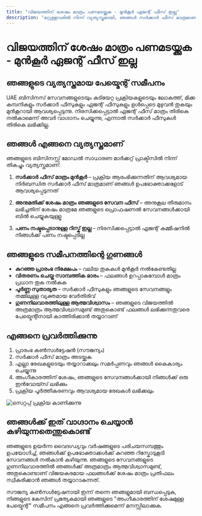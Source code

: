 ```yaml
---
title: "വിജയത്തിന് ശേഷം മാത്രം പണമടയ്ക്കുക - മുൻകൂർ ഏജന്റ് ഫീസ് ഇല്ല"
description: "മറ്റുള്ളവരിൽ നിന്ന് വ്യത്യസ്തമായി, ഞങ്ങൾ സർക്കാർ ഫീസ് മാത്രമാണ് മുൻകൂർ ഈടാക്കുന്നത്, സേവന ഫീസ് അനുമതിക്ക് ശേഷവും. റിസ്ക് ഇല്ല, പൂർണ്ണ സുതാര്യത, ഗ്യാരണ്ടി ചെയ്ത ഫലങ്ങൾ."
---
```


# വിജയത്തിന് ശേഷം മാത്രം പണമടയ്ക്കുക - മുൻകൂർ ഏജന്റ് ഫീസ് ഇല്ല

## ഞങ്ങളുടെ വ്യത്യസ്തമായ പേയ്മെന്റ് സമീപനം

UAE ബിസിനസ് സേവനങ്ങളുടെയും കുടിയേറ്റ പ്രക്രിയകളുടെയും ലോകത്ത്, മിക്ക കമ്പനികളും സർക്കാർ ഫീസുകളും ഏജന്റ് ഫീസുകളും ഉൾപ്പെടെ മുഴുവൻ തുകയും മുൻകൂറായി ആവശ്യപ്പെടുന്നു. നിരസിക്കപ്പെട്ടാൽ ഏജന്റ് ഫീസ് മാത്രം തിരികെ നൽകാമെന്ന് അവർ വാഗ്ദാനം ചെയ്യുന്നു, എന്നാൽ സർക്കാർ ഫീസുകൾ തിരികെ ലഭിക്കില്ല.

## ഞങ്ങൾ എങ്ങനെ വ്യത്യസ്തമാണ്

ഞങ്ങളുടെ ബിസിനസ്സ് മോഡൽ സാധാരണ മാർക്കറ്റ് പ്രാക്ടീസിൽ നിന്ന് തികച്ചും വ്യത്യസ്തമാണ്:

1. **സർക്കാർ ഫീസ് മാത്രം മുൻകൂർ** – പ്രക്രിയ ആരംഭിക്കുന്നതിന് ആവശ്യമായ നിർബന്ധിത സർക്കാർ ഫീസ് മാത്രമാണ് ഞങ്ങൾ ഉപഭോക്താക്കളോട് ആവശ്യപ്പെടുന്നത്

2. **അനുമതിക്ക് ശേഷം മാത്രം ഞങ്ങളുടെ സേവന ഫീസ്** – അനുകൂല തീരുമാനം ലഭിച്ചതിന് ശേഷം മാത്രമേ ഞങ്ങളുടെ പ്രൊഫഷണൽ സേവനങ്ങൾക്കായി ബിൽ ചെയ്യുകയുള്ളൂ

3. **പണം നഷ്ടപ്പെടാനുള്ള റിസ്ക് ഇല്ല** – നിരസിക്കപ്പെട്ടാൽ ഏജന്റ് കമ്മീഷനിൽ നിങ്ങൾക്ക് പണം നഷ്ടപ്പെടില്ല

## ഞങ്ങളുടെ സമീപനത്തിന്റെ ഗുണങ്ങൾ

- **കുറഞ്ഞ പ്രാരംഭ നിക്ഷേപം** – വലിയ തുകകൾ മുൻകൂർ നൽകേണ്ടതില്ല
- **വിതരണം ചെയ്ത സാമ്പത്തിക ഭാരം** – ഫലങ്ങൾ ഉറപ്പാകുമ്പോൾ മാത്രം പ്രധാന തുക നൽകുക
- **പൂർണ്ണ സുതാര്യത** – സർക്കാർ ഫീസുകളും ഞങ്ങളുടെ സേവനങ്ങളും തമ്മിലുള്ള വ്യക്തമായ വേർതിരിവ്
- **ഗുണനിലവാരത്തിലുള്ള ആത്മവിശ്വാസം** – ഞങ്ങളുടെ വിജയത്തിൽ അത്രമാത്രം ആത്മവിശ്വാസമുണ്ട് അതുകൊണ്ട് ഫലങ്ങൾ ലഭിക്കുന്നതുവരെ പേയ്മെന്റിനായി കാത്തിരിക്കാൻ തയ്യാറാണ്

## എങ്ങനെ പ്രവർത്തിക്കുന്നു

1. പ്രാരംഭ കൺസൾട്ടേഷൻ (സൗജന്യം)
2. സർക്കാർ ഫീസ് മാത്രം അടയ്ക്കുക
3. എല്ലാ രേഖകളുടെയും തയ്യാറാക്കലും സമർപ്പണവും ഞങ്ങൾ കൈകാര്യം ചെയ്യുന്നു
4. അംഗീകാരത്തിന് ശേഷം, ഞങ്ങളുടെ സേവനങ്ങൾക്കായി നിങ്ങൾക്ക് ഒരു ഇൻവോയ്സ് ലഭിക്കും
5. പ്രക്രിയ പൂർത്തീകരണവും ആവശ്യമായ രേഖകൾ ലഭിക്കലും

![സെറ്റപ്പ് പ്രക്രിയ കാണിക്കുന്നു](/img/post-payment-process.svg)

## ഞങ്ങൾക്ക് ഇത് വാഗ്ദാനം ചെയ്യാൻ കഴിയുന്നതെന്തുകൊണ്ട്

ഞങ്ങളുടെ ഉയർന്ന വൈദഗ്ധ്യവും വർഷങ്ങളുടെ പരിചയസമ്പത്തും ഉപയോഗിച്ച്, ഞങ്ങൾക്ക് ഉപഭോക്താക്കൾക്ക് കുറഞ്ഞ റിസ്കോടുകൂടി സേവനങ്ങൾ നൽകാൻ കഴിയുന്നു. ഞങ്ങളുടെ സേവനങ്ങളുടെ ഗുണനിലവാരത്തിൽ ഞങ്ങൾക്ക് അത്രമാത്രം ആത്മവിശ്വാസമുണ്ട്, അതുകൊണ്ടാണ് വിജയകരമായ ഫലങ്ങൾക്ക് ശേഷം മാത്രം പ്രതിഫലം സ്വീകരിക്കാൻ ഞങ്ങൾ തയ്യാറാകുന്നത്.

സൗജന്യ കൺസൾട്ടേഷനായി ഇന്ന് തന്നെ ഞങ്ങളുമായി ബന്ധപ്പെടുക, നിങ്ങളുടെ കേസിന് പ്രത്യേകമായി ഞങ്ങളുടെ "അംഗീകാരത്തിന് ശേഷമുള്ള പേയ്മെന്റ്" സമീപനം എങ്ങനെ പ്രവർത്തിക്കുമെന്ന് മനസ്സിലാക്കുക.